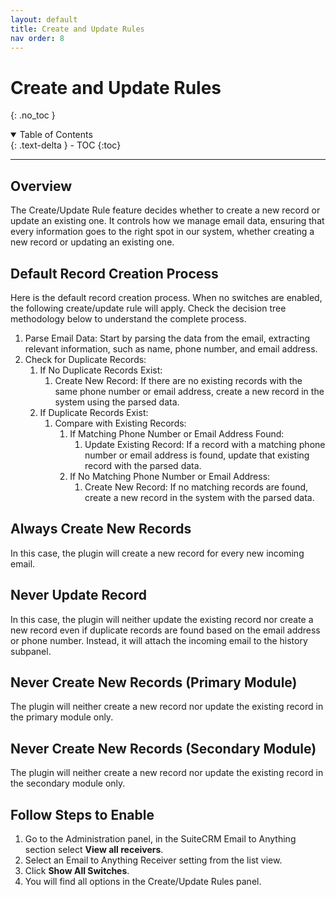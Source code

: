 ```yaml
---
layout: default
title: Create and Update Rules
nav order: 8
---
```

# Create and Update Rules
{: .no_toc }

<details open markdown="block">
  <summary>
        Table of Contents
  </summary>
  {: .text-delta }
- TOC
{:toc}
</details>

---

## Overview

The Create/Update Rule feature decides whether to create a new record or update an existing one. It controls how we manage email data, ensuring that every information goes to the right spot in our system, whether creating a new record or updating an existing one.

## Default Record Creation Process

Here is the default record creation process. When no switches are enabled, the following create/update rule will apply. Check the decision tree methodology below to understand the complete process.

1. Parse Email Data: Start by parsing the data from the email, extracting relevant information, such as name, phone number, and email address.
1. Check for Duplicate Records:
    1. If No Duplicate Records Exist:
        1. Create New Record: If there are no existing records with the same phone number or email address, create a new record in the system using the parsed data.
    1. If Duplicate Records Exist:
        1. Compare with Existing Records:
            1. If Matching Phone Number or Email Address Found:
                1. Update Existing Record: If a record with a matching phone number or email address is found, update that existing record with the parsed data.
            1. If No Matching Phone Number or Email Address:
                1. Create New Record: If no matching records are found, create a new record in the system with the parsed data.

## Always Create New Records

In this case, the plugin will create a new record for every new incoming email.

## Never Update Record

In this case, the plugin will neither update the existing record nor create a new record even if duplicate records are found based on the email address or phone number. Instead, it will attach the incoming email to the history subpanel.

## Never Create New Records (Primary Module)

The plugin will neither create a new record nor update the existing record in the primary module only.

## Never Create New Records (Secondary Module)

The plugin will neither create a new record nor update the existing record in the secondary module only.

## Follow Steps to Enable

1. Go to the Administration panel, in the SuiteCRM Email to Anything section select **View all receivers**.
1. Select an Email to Anything Receiver setting from the list view.
1. Click **Show All Switches**.
1. You will find all options in the Create/Update Rules panel.
